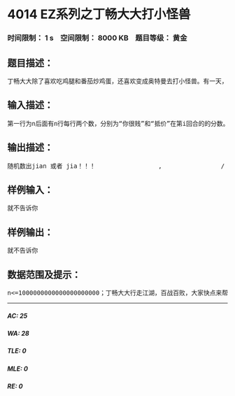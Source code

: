 # 4014 EZ系列之丁畅大大打小怪兽   
### 时间限制： 1 s&nbsp;&nbsp;&nbsp;&nbsp;空间限制： 8000 KB&nbsp;&nbsp;&nbsp;&nbsp;题目等级： 黄金  
## 题目描述：  

<pre>
丁畅大大除了喜欢吃鸡腿和番茄炒鸡蛋，还喜欢变成奥特曼去打小怪兽。有一天，他遇到了迪迦！！！！！！！！！！！！！！！！！！！！！！！！！！他们开始比赛打小怪兽。。。。。。
</pre>
  
  
## 输入描述：  

<pre>
第一行为n后面有n行每行两个数，分别为“你很贱”和“抵价”在第i回合的的分数。
</pre>
  
  
## 输出描述：  

<pre>
随机数出jian 或者 jia！！！                 ,                / \               {   }               p   !               ; : ;               | : |               | : |               l ; l               l ; l               I ; I               I ; I               I ; I               I ; I               d | b                H | H               H | H               H I H       ,;,     H I H     ,;,      ;H@H;    ;_H_;,   ;H@H;      `\Y/d_,;|4H@HK|;,_b\Y/'       '\;MMMMM$@@@$MMMMM;/'         "~~~*;!8@8!;*~~~"               ;888;               ;888;               ;888;               ;888;               d8@8b               O8@8O               T808T                `~` 
</pre>
  
  
## 样例输入：  

<pre>
就不告诉你
</pre>
  
  
## 样例输出：  

<pre>
就不告诉你
</pre>
  
  
## 数据范围及提示：  

<pre>
n<=1000000000000000000000；丁畅大大行走江湖，百战百败，大家快点来帮他^-^
</pre>
  
  
***  

##### AC: 25  
##### WA: 28  
##### TLE: 0  
##### MLE: 0  
##### RE: 0  
